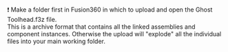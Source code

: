 ❗ Make a folder first in Fusion360 in which to upload and open the Ghost Toolhead.f3z file.  
This is a archive format that contains all the linked assemblies and component instances. Otherwise the upload will "explode" all the individual files into your main working folder.  
